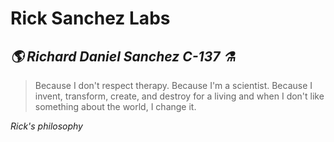 # Rick Sanchez Labs

## _🌎 Richard Daniel Sanchez C-137 ⚗️_

> Because I don't respect therapy. Because I'm a scientist.
> Because I invent, transform, create, and destroy for a living 
> and when I don't like something about the world, I change it.

_Rick's philosophy_
